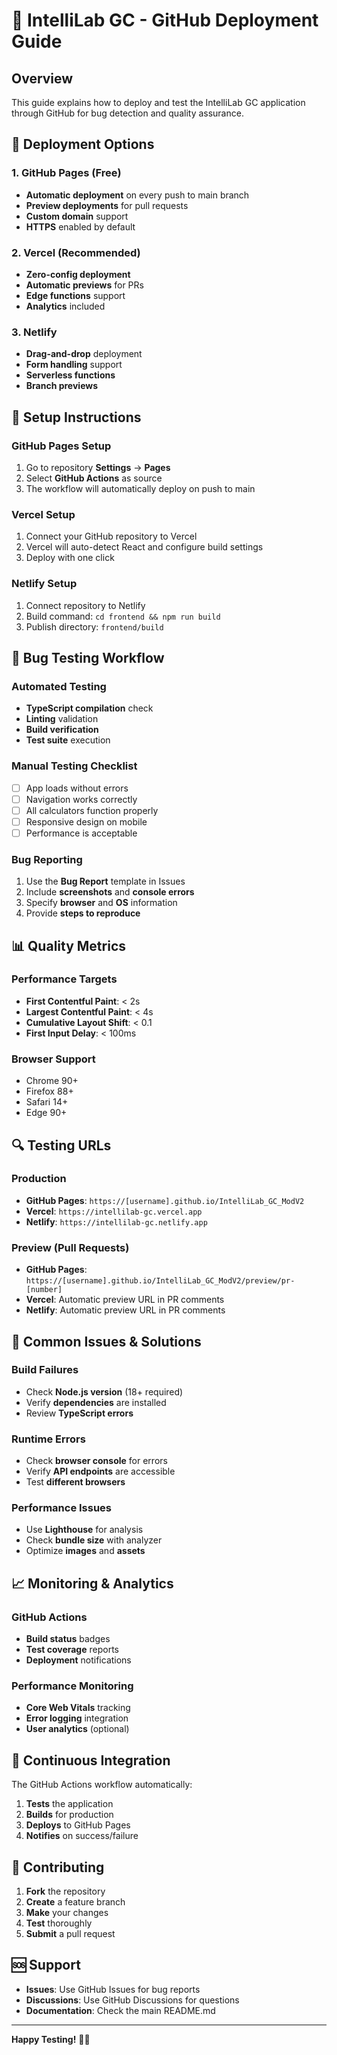 # 🚀 IntelliLab GC - GitHub Deployment Guide

## Overview
This guide explains how to deploy and test the IntelliLab GC application through GitHub for bug detection and quality assurance.

## 🎯 Deployment Options

### 1. GitHub Pages (Free)
- **Automatic deployment** on every push to main branch
- **Preview deployments** for pull requests
- **Custom domain** support
- **HTTPS** enabled by default

### 2. Vercel (Recommended)
- **Zero-config deployment**
- **Automatic previews** for PRs
- **Edge functions** support
- **Analytics** included

### 3. Netlify
- **Drag-and-drop** deployment
- **Form handling** support
- **Serverless functions**
- **Branch previews**

## 🔧 Setup Instructions

### GitHub Pages Setup
1. Go to repository **Settings** → **Pages**
2. Select **GitHub Actions** as source
3. The workflow will automatically deploy on push to main

### Vercel Setup
1. Connect your GitHub repository to Vercel
2. Vercel will auto-detect React and configure build settings
3. Deploy with one click

### Netlify Setup
1. Connect repository to Netlify
2. Build command: `cd frontend && npm run build`
3. Publish directory: `frontend/build`

## 🐛 Bug Testing Workflow

### Automated Testing
- **TypeScript compilation** check
- **Linting** validation
- **Build verification**
- **Test suite** execution

### Manual Testing Checklist
- [ ] App loads without errors
- [ ] Navigation works correctly
- [ ] All calculators function properly
- [ ] Responsive design on mobile
- [ ] Performance is acceptable

### Bug Reporting
1. Use the **Bug Report** template in Issues
2. Include **screenshots** and **console errors**
3. Specify **browser** and **OS** information
4. Provide **steps to reproduce**

## 📊 Quality Metrics

### Performance Targets
- **First Contentful Paint**: < 2s
- **Largest Contentful Paint**: < 4s
- **Cumulative Layout Shift**: < 0.1
- **First Input Delay**: < 100ms

### Browser Support
- Chrome 90+
- Firefox 88+
- Safari 14+
- Edge 90+

## 🔍 Testing URLs

### Production
- **GitHub Pages**: `https://[username].github.io/IntelliLab_GC_ModV2`
- **Vercel**: `https://intellilab-gc.vercel.app`
- **Netlify**: `https://intellilab-gc.netlify.app`

### Preview (Pull Requests)
- **GitHub Pages**: `https://[username].github.io/IntelliLab_GC_ModV2/preview/pr-[number]`
- **Vercel**: Automatic preview URL in PR comments
- **Netlify**: Automatic preview URL in PR comments

## 🚨 Common Issues & Solutions

### Build Failures
- Check **Node.js version** (18+ required)
- Verify **dependencies** are installed
- Review **TypeScript errors**

### Runtime Errors
- Check **browser console** for errors
- Verify **API endpoints** are accessible
- Test **different browsers**

### Performance Issues
- Use **Lighthouse** for analysis
- Check **bundle size** with analyzer
- Optimize **images** and **assets**

## 📈 Monitoring & Analytics

### GitHub Actions
- **Build status** badges
- **Test coverage** reports
- **Deployment** notifications

### Performance Monitoring
- **Core Web Vitals** tracking
- **Error logging** integration
- **User analytics** (optional)

## 🔄 Continuous Integration

The GitHub Actions workflow automatically:
1. **Tests** the application
2. **Builds** for production
3. **Deploys** to GitHub Pages
4. **Notifies** on success/failure

## 📝 Contributing

1. **Fork** the repository
2. **Create** a feature branch
3. **Make** your changes
4. **Test** thoroughly
5. **Submit** a pull request

## 🆘 Support

- **Issues**: Use GitHub Issues for bug reports
- **Discussions**: Use GitHub Discussions for questions
- **Documentation**: Check the main README.md

---

**Happy Testing!** 🧪✨
